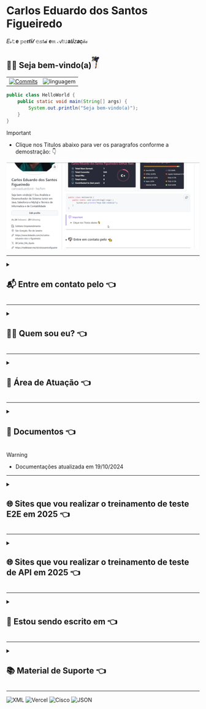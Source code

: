 # Carlos Eduardo dos Santos Figueiredo

𝐸𝓈𝚝𝐞 𝕡𝕖𝗿𝙛𝒊𝓵 𝚎𝕤𝔱𝓪́ 𝗲𝔪 𝒜𝔱𝚞𝐚𝖑𝒊𝑧𝒂𝙘̧𝒶̃ℴ

## :man_technologist: Seja bem-vindo(a)<img src=".gitbook/assets/Diversos/rocklee.jpg" width="20px" alt = "RockLee" />

<div id="SetorGit">
  <table>
    <tr>
      <td>
        <a href="https://github.com/carloseduardonit">
          <img height="180em" src="https://github-readme-stats.vercel.app/api?username=carloseduardonit&show_icons=true&theme=dracula&include_all_commits=true&count_private=true" alt = "Commits"/>
        </a>
      </td>
      <td>
        <img height="200em" src="https://github-readme-stats.vercel.app/api/top-langs/?username=carloseduardonit&layout=compact&langs_count=16&theme=dracula" alt = "linguagem" />
      </td>
    </tr>
  </table>
</div>

```java
public class HelloWorld {
    public static void main(String[] args) {
        System.out.println("Seja bem-vindo(a)");
    }
}
```

> [!IMPORTANT]
>
> - Clique nos Titulos abaixo para ver os paragrafos conforme a demostração: :point_down:
> <img src="/.gitbook/assets/demostracao.gif" alt="Demostração de com fazer">

---
<details>

<summary>

## 📬 Entre em contato pelo :point_left:

</summary>

> [![Telegram](https://img.shields.io/badge/Telegram-000?style=for-the-badge&logo=telegram&logoColor=2CA5E0)](https://t.me/Carlaol) [![WhatsApp](https://img.shields.io/badge/WhatsApp-25D366?style=for-the-badge&logo=whatsapp&logoColor=white)](https://api.whatsapp.com/send?1=pt_BR&phone=5521985745077) [![Gmail](https://img.shields.io/badge/Gmail-333333?style=for-the-badge&logo=gmail&logoColor=red)](mailto:carlostecnico@mail.com) [![X](https://img.shields.io/badge/X-000?style=for-the-badge&logo=x)](https://x.com/Carlao_Me_Ajuda) [![Instagram](https://img.shields.io/badge/-Instagram-%23E4405F?style=for-the-badge&logo=instagram&logoColor=white)](https://www.instagram.com/carlao.me.ajuda/) [![LinkedIn](https://img.shields.io/badge/LinkedIn-0077B5?style=for-the-badge&logo=linkedin&logoColor=white)](https://www.linkedin.com/in/carlos-eduardo-dos-s-figueiredo/)  [![GitHub](https://img.shields.io/badge/GitHub-100000?style=for-the-badge&logo=github&logoColor=white)](https://github.com/carloseduardonit/) [![Discord](https://img.shields.io/badge/Discord-7289DA?style=for-the-badge&logo=discord&logoColor=white)](https://discord.com/channels/@carloseduardonit/) ![Slack](https://img.shields.io/badge/Slack-4A154B?style=for-the-badge&logo=slack&logoColor=white)

</details>

---

<details>

<summary>

## 🙋‍♂️ Quem sou eu? :point_left:

</summary>

<p style="text-align: justify">  Eu sou Carlos Eduardo dos Santos Figueiredo, universitário em Ciências Contábeis pela Universidade Federal Fluminense (UFF) e formado em Análise e Desenvolvimento de Sistemas pela Universidade Estácio de Sá. Além disso, concluí cursos técnicos em Suporte e Manutenção em Informática e Contabilidade pelo Senac RJ.
</p>
<p style="text-align: justify">  Eu atuei como QA manual com foco em Salesforce, onde fui responsável por garantir a qualidade das soluções desenvolvidas dentro do ecossistema Salesforce. Minhas atividades incluíram a criação de cenários de teste, execução de testes manuais e validação de funcionalidades para assegurar que os requisitos do sistema fossem atendidos conforme esperado. Trabalhei na integração de sistemas e na implementação de soluções robustas, utilizando tanto objetos padrão quanto personalizados no Salesforce, sempre mantendo uma abordagem orientada à qualidade e à melhoria contínua.
</p>
<p style="text-align: justify">  Meu objetivo é continuar aprimorando minhas habilidades técnicas em Salesforce, com foco em testes automatizados, desenvolvimento de soluções e administração da plataforma, para oferecer soluções mais eficientes e eficazes que atendam às necessidades dos usuários e das empresas.
</p>
</details>

---
<details>

<summary>

## 💼 Área de Atuação :point_left:

</summary>

###

#### 💻 Analista e Desenvolvedor de Sistemas

- **Trabalhei na empresa [BRQ Digital Solutions](https://www.linkedin.com/company/brq/posts/?feedView=all)**
  - **Alocado na Ouro Verde/Unidas por 1 ano e 6 meses**
    > - Utilizava as metodologias *los 3 amigos*, *Scrum*, *BDD* e *BDT*
    > - Realizava a análise das documentações funcionais;
    > - Executava a escrita dos cenários e dos Bugs no modelo Step-by-Step;
    > - Realizava a Importação dos cenários do Excel para Zephyr e mapeamento dos erros na importação;
    > - Executava o gerenciamento de cards através do Jira e do Zephyr;
    > - Executava a confecção de Relatórios e Dashboards utilizando o JQL;
    > - Executava os testes manuais no CRM Salesforce, na API Pricing e no ERP Microsoft Dynamics AX;
    > - Realizei a manutenção em parte do código Apex;
    > - Disponibilizei o treinamento de Salesforce para equipe de QAs;
    > - Liderei o time de QA em + ou - 1 mês nos testes do projeto.
  - **Alocado na Nissan Argentina por 2 meses** <img width="20" height="20" src="https://img.icons8.com/color/20/nissan.png" alt="nissan"/> *"Cobertura de Férias dos QA pleno e sênior"*
    > - Realizei os mapeamentos de processos do cliente e de campos;
    > - Executei as escritas dos scripts de testes no modelo Step-by-Step;
    > - Executei os testes manuais no CRM Salesforce.
  - **Alocado na Auriverde por 3 meses**
    > - Utilizava a metodologia Scrum e BDD;
    > - Executava a escrita dos cenários e dos Bugs nos modelos Step-by-Step e Gherkin;
    > - Utilizava o gerenciamento de backlog pelo Trello;
    > - Teste manuais no CRM Salesforce e Mobile Device Testing com browserstack.
  - **Alocado na Corteg por 3 meses**
    > - Utilizava a metodologia Scrum e BDD;
    > - Executava a escrita dos cenários e dos Bugs no modelos Step-by-Step e Gherkin;
    > - Executava os testes manuais no CRM Salesforce e Mobile Device Testing com browserstack.

- **Metodologias estudadas**: Clear Codes, Scrum, BDD, BDT E TDD.

- **Linguagens de Programação:**

> - ![Java](https://img.shields.io/badge/java-%23ED8B00.svg?style=for-the-badge&logo=openjdk&logoColor=white) ![JavaScript](https://img.shields.io/badge/JavaScript-F7DF1E?style=for-the-badge&logo=javascript&logoColor=black) ![Python](https://img.shields.io/badge/python-3670A0?style=for-the-badge&logo=python&logoColor=ffdd54) ![Ruby](https://img.shields.io/badge/Ruby-CC342D?style=for-the-badge&logo=ruby&logoColor=white)

- **Linguagens  de Estilo e de Marcação:**

> ![Markdown](https://img.shields.io/badge/Markdown-000?style=for-the-badge&logo=markdown) ![HTML5](https://img.shields.io/badge/HTML5-E34F26?style=for-the-badge&logo=html5&logoColor=white) ![CSS3](https://img.shields.io/badge/CSS3-1572B6?style=for-the-badge&logo=css3&logoColor=white)

- **CRM:**

> ![Salesforce](https://img.shields.io/badge/Salesforce-00A1E0.svg?style=for-the-badge&logo=Salesforce&logoColor=white) [Trailhead](https://trailblazer.me/id/cdossantosfigueiredo) <img src=".gitbook/assets/Sistema/trailhead.png" width="20px" alt = "Estudo de Salesforce"/>

- **Ferramentas de testes E2E:** (Em estudo)

> ![Cypress](https://img.shields.io/badge/-cypress-%23E5E5E5?style=for-the-badge&logo=cypress&logoColor=058a5e) ![Selenium](https://img.shields.io/badge/-selenium-%43B02A?style=for-the-badge&logo=selenium&logoColor=white) ![Playwright](https://img.shields.io/badge/-playwright-%232EAD33?style=for-the-badge&logo=playwright&logoColor=white) ![Mocha](https://img.shields.io/badge/-mocha-%238D6748?style=for-the-badge&logo=mocha&logoColor=white)
![Jest](https://img.shields.io/badge/-jest-%23C21325?style=for-the-badge&logo=jest&logoColor=white)

- **Ferramentas de Testes de Performace e de Stress** (Em estudo)

> ![JMeter](https://img.shields.io/badge/Apache%20JMeter-D22128.svg?style=for-the-badge&logo=Apache-JMeter&logoColor=white)

- **Ferramentas de Teste  de API:**  (Em estudo)

> ![Postman](https://img.shields.io/badge/Postman-FF6C37.svg?style=for-the-badge&logo=Postman&logoColor=white) ![Insomnia](https://img.shields.io/badge/Insomnia-4000BF.svg?style=for-the-badge&logo=Insomnia&logoColor=white)

- **Banco de Dados:**

> ![MySQL](https://img.shields.io/badge/MySQL-00000F?style=for-the-badge&logo=mysql&logoColor=white) ![XAMPP](https://img.shields.io/badge/XAMPP-FB7A24.svg?style=for-the-badge&logo=XAMPP&logoColor=white)

- **Ferramentas de Gerenciamento de Projeto e  Teste:**  

> ![Jira Software(com JQL)](https://img.shields.io/badge/Jira%20Software-0052CC.svg?style=for-the-badge&logo=Jira-Software&logoColor=white) ![Trello](https://img.shields.io/badge/Trello-0052CC.svg?style=for-the-badge&logo=Trello&logoColor=white) Zephyr e TFS

#### 🛠️ Técnico em Manutenção e Suporte de Informática

- Configuração e Manutenção de Computadores:

> <img src=".gitbook/assets/computador.jpeg" width="20px" alt = "Computador"/>

- Implantação e Utilização de Sistemas Cliente e Servidor:

> <img src=".gitbook/assets/Sistema/w98.png" width="20px" alt = "Windows 98"/> <img src=".gitbook/assets/Sistema/wXP.png" width="20px" alt ="Windows XP" /> <img src=".gitbook/assets/Sistema/wVista.png" width="20px" alt = "Windows Vista"/> <img src=".gitbook/assets/Sistema/w7.png" width="20px" alt = "Windows 7"/> <img src=".gitbook/assets/Sistema/w8.png" width="20px" alt = "Windows 8"/> <img src=".gitbook/assets/Sistema/w10.png" width="20px" alt = "Windows 10"/>
> <img width="20" height="20" src="https://img.icons8.com/color/20/microsoft-outlook-2019--v2.png" alt="microsoft-outlook-2019--v2"/> <img width="20" height="20" src="https://img.icons8.com/color/20/microsoft-excel-2019--v1.png" alt="microsoft-excel-2019--v1"/> <img width="20" height="20" src="https://img.icons8.com/color/20/ms-access.png" alt="ms-access"/> <img width="20" height="20" src="https://img.icons8.com/color/20/ms-powerpoint--v1.png" alt="ms-powerpoint--v1"/> <img width="20" height="20" src="https://img.icons8.com/color/20/visual-studio-code-2019.png" alt="visual-studio-code-2019"/>

#### 📊 Técnico em Contabilidade e Universitário de Ciências Contábeis

- **Pessoa Jurídica**:
  - Abertura e Encerramento de Empresas
    - Inscrição de Municipal e Estadual
  - Sistema Tributário: Simples Nacional, Microempreendedor Individual (MEI)
  - Confecção de Processos Administrativos:
    - Confecção do Parcelamento do Simples Nacional e SIMEI
    - Apoio na Extinção/Suspensão das Obrigações legais e acessórias.

- **Pessoa Física**:
  - Geração de Guia de Recolhimento Social (GPS INSS)
  - Declaração de Imposto de Renda da Pessoa Física (IRPF)
  - Confecção de Processos Administrativos:
    - INSS
    - DETRAN
    -

#### 🔨 Auxiliar de Marcenaria

- Trabalhei na empresa [Carlos Augusto Marceneiro do Rio do Ouro](https://carlos-augusto-marceneiro-no-rio-do-ouro.business.site/)

</details>

---

<details>

  <summary>

## 📄 Documentos :point_left:

  </summary>

| [Currículo](https://drive.google.com/file/d/1nH3H30uOsj7UztF1alDF7l6oRtjUWPM1/view?usp=sharing) | [Carta Profissional](https://drive.google.com/file/d/1nIgc44slu7C62rtxCaJLr9Jp2NKP5YcF/view?usp=sharing) | [Lista de Cursos](https://drive.google.com/file/d/1nJCW_VcsJdRtgWoTWVzEWN7Kn7UtQIAp/view?usp=sharing) |
| :----------------------------------------------------------: | :-------------------------------------------------------------: | :-------------------------------------------------------: |

</details>

>[!WARNING]
>
> - Documentações atualizada em 19/10/2024

---
<details>
  <summary>

## :globe_with_meridians: Sites que vou realizar o treinamento de teste E2E em 2025 :point_left:

  </summary>

- [ ] [saucedemo](https://www.saucedemo.com/) [no projeto](https://github.com/carloseduardonit/Teste-pratico-qa-testing-BeTalent-CEDSF)
- [ ] [todomvc](https://todomvc.com/)
- [ ] [practice.automationtesting](https://practice.automationtesting.in/)
- [ ] [demo.automationtesting.in](https://demo.automationtesting.in/Register.html)
  - [ ] [cypress-playground](https://cypress-playground.s3.eu-central-1.amazonaws.com/index.html)
  - [ ] [page-objects-anonimos](https://page-objects-anonimos.vercel.app/ )
  - [ ] [cucumber-soh-na-salada](https://cucumber-soh-na-salada.vercel.app )

</details>

---

<details>
  <summary>

## :globe_with_meridians: Sites que vou realizar o treinamento de teste de API em 2025 :point_left:

  </summary>

- [ ] [API do Restful-Booker](https://restful-booker.herokuapp.com)
- [ ]

</details>

---

<details>

<summary>

## 📝 Estou sendo escrito em :point_left:

</summary>

> ![Markdown](https://img.shields.io/badge/Markdown-000?style=for-the-badge&logo=markdown) ![HTML5](https://img.shields.io/badge/HTML5-E34F26?style=for-the-badge&logo=html5&logoColor=white)

</details>

---

<details>

<summary>

## :books: Material de Suporte :point_left:

</summary>

- [Sites Icons8](https://icons8.com.br/)
- Markdown
  - [YouTube Video](https://www.youtube.com/watch?v=TsaLQAetPLU&t)
  - [Iconografia](https://github.com/ikatyang/emoji-cheat-sheet/tree/master?tab=readme-ov-file#activities)
  - [Badges Basico](https://github.com/digitalinnovationone/dio-lab-open-source/blob/main/utils/badges/badges.md)
  - [Badges Avançado](https://github.com/Ileriayo/markdown-badges?tab=readme-ov-file#markdown-badges)
  - [Badges Avançado 1](https://home.aveek.io/GitHub-Profile-Badges/)
  - [Cards](https://github.com/digitalinnovationone/dio-lab-open-source/blob/main/utils/cards/github-stats.md)
  - [Sintaxe básica de gravação e formatação no GitHub](https://docs.github.com/pt/get-started/writing-on-github/getting-started-with-writing-and-formatting-on-github/basic-writing-and-formatting-syntax)
  - [Trabalhar com formatação avançadano GitHub](https://docs.github.com/pt/get-started/writing-on-github/working-with-advanced-formatting)

</details>

---
![XML](https://img.shields.io/badge/XML-005FAD.svg?style=for-the-badge&logo=XML&logoColor=white)
![Vercel](https://img.shields.io/badge/Vercel-000000.svg?style=for-the-badge&logo=Vercel&logoColor=white)
![Cisco](https://img.shields.io/badge/Cisco-1BA0D7.svg?style=for-the-badge&logo=Cisco&logoColor=white)
![JSON](https://img.shields.io/badge/JSON-000000.svg?style=for-the-badge&logo=JSON&logoColor=white)
